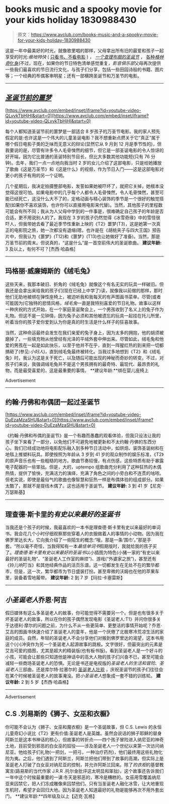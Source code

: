 # books music and a spooky movie for your kids holiday 1830988430

> 原文：<https://www.avclub.com/books-music-and-a-spooky-movie-for-your-kids-holiday-1830988430>

这是一年中最美好的时光，就像歌里唱的那样，父母拿出所有旧的最爱和孩子一起享受的时光:*极地特快* ( [只看书，不看电影](https://tv.avclub.com/our-new-parenting-feature-kicks-off-with-a-look-at-the-1798286953#_ga=2.255792394.321249936.1544461732-22505766.1534172410) ) *，* [*一个查理布朗的圣诞节*](https://tv.avclub.com/a-charlie-brown-christmas-1798229036#_ga=2.255792394.321249936.1544461732-22505766.1534172410) ， [各种*格林奇*化身](https://aux.avclub.com/the-grinch-should-have-quit-after-stealing-christmas-th-1798255719#_ga=2.255792394.321249936.1544461732-22505766.1534172410)(不过，现在，如果你的节日特色清单感觉重复，*影音俱乐部*父母再次提供一些我们最喜欢的节日流行文化，与孩子们分享，包括一些田园诗般的书籍、图片等；一个经典的布偶客串明星；还有一部横跨圣诞节和万圣节的电影。

* * *

## [***圣诞节前的噩梦***](https://film.avclub.com/the-nightmare-before-christmas-1798222221#_ga=2.195968174.321249936.1544461732-22505766.1534172410)

 [https://www.avclub.com/embed/inset/iframe?id=youtube-video-QLvvkTbHjHI&start=0](https://www.avclub.com/embed/inset/iframe?id=youtube-video-QLvvkTbHjHI&start=0) 

每个人都知道圣诞节前的噩梦是一部适合 8 岁孩子的万圣节电影。我的家人预先假定的是:也许这是一个伟大的儿童圣诞电影？我不想重新点燃关于它“真正”属于哪个假日电影子类的乏味而无意义的辩论(显然它从 9 月到 12 月是季节性的)，但我要说的是，尽管有许多令人毛骨悚然的细节，但它是一部圣诞电影的令人惊讶的好开端，因为它比普通的圣诞特别节目长，但比大多数其他功能短(只有 76 分钟)。去年，我们一点一点地向我当时 2 岁的女儿介绍了这部电影，只是给她播放了歌曲《这是万圣节》和《这是什么》的视频，作为节日入门——这是这部电影对更小的孩子有用的另一个证明。

几个星期后，我决定拍摄整部电影，发誓如果她被吓坏了，就把它关掉，她根本没觉得这很可怕。如果电影中的几乎每个人都令人毛骨悚然，令人毛骨悚然，甚至可能已经死亡，这没什么大不了的，定格动画与精心装饰的季节是一个很好的触觉搭配(如果你不喜欢装饰，也许你可以直接用电影来代替)。当然，其他孩子的里程数可能会有所不同；我从为人父母中学到的一件事是，很难确定自己孩子的年龄是否合适，更不用说别人的了。我现在 3 岁的孩子仍然觉得《冰雪奇缘》中的雪怪很吓人，但我带她去看了最近季节性重新上映的《T2》噩梦(T3)，这是她第一次真正的电影院之旅，她一次都没有退缩(嗯，也许是在《胡桃夹子与四大王国》预告片中，但我认为《噩梦》(T12)和《噩梦》(T13)也让她做好了准备)。当然，那是万圣节前的周末。但说真的，“这是什么”是一首空前伟大的圣诞歌曲。
**建议年龄:** 3 及以上，有何不可？[杰西·哈森格]

* * *

## 玛格丽·威廉姆斯的《绒毛兔》

这些天来，我那本破旧、折角的《绒毛兔》就像这个有名无实的玩具一样破旧。但我还是会拿出来给我的孩子们(现在已经上中学了)读，就像我以前做的那样，那时他们无助地被绑在弹性座椅上，被迫听我和我每天的有声图画书菜单。尽管(或者可能因为)它独特的悲情风格，*绒毛兔*一直是我特别喜爱的节日礼物。故事以这样一种庆祝的方式开始，在一个家庭圣诞聚会上，一个男孩收到了名义上的兔子作为礼物。但这不是一见钟情，因为兔子必须和其他被遗忘的玩具一起挂在托儿所里，听着当你的孩子爱你爱到认为你是真的时生活是什么样子的狂喜故事。

当然，这种命运最终会发生在我们亲爱的兔子身上，因为太多的拥抱，他的胡须被磨掉了，一些填充物从他曾经有光泽的平绒外套中伸出来。尽管如此，绒毛兔和他爱的男孩在一起是如此快乐，以至于他并不在乎，直到一阵猩红热的到来把一切都搞砸了(参见:*小妇人*)，直到绒毛兔最终被转化。当我过多地想到《T2》和《绒毛兔》时，我认为这是关于死亡，以及随后可能出现的神秘而奇妙的转变。不过，对孩子们来说，我强调绒毛兔并不是这个男孩拥有的最奇特、最现代、最昂贵的礼物，而是最受喜爱的，这是最重要的事情。
**建议年龄:**绑在婴儿座椅上

<label class="bxm4mm-13 juykRM">Advertisement</label>

* * *

## 约翰·丹佛和布偶团一起过圣诞节

 [https://www.avclub.com/embed/inset/iframe?id=youtube-video-DuEzaMzaSHU&start=0](https://www.avclub.com/embed/inset/iframe?id=youtube-video-DuEzaMzaSHU&start=0) 

《约翰·丹佛和布偶的圣诞节》是一个有趣而愚蠢的观看体验，但我只设法让我的孩子坐下来看了一部分，以免他们不可避免地被更新和不太约翰·丹佛的东西分心。我们已经成功地将电影配乐融入到多种节日活动中，如烘焙、装饰圣诞树和在地毯上推塑料玩具。即使按照为年龄从 3 岁到 41 岁的观众制作的娱乐标准，《T2》的原声音乐也有一些粗糙的地方。歌曲节奏较慢，有点伤感，这些特质有助于暴露电子配器的一些笨拙。但是，大的，uptempo 组歌曲充分利用了这种狂热的木偶热情，提供了愉快，充满活力的演绎，充满了角色之间的小旁白和不连贯的咕哝。但老实说，即使是最俗气的歌曲也像智慧和狂热一样是布偶体验的组成部分。如果太酷了，那就不是提线木偶了。这也适用于圣诞节。
**建议年龄:** 3 到 41 岁【尼克·万瑟斯基】

* * *

## 理查德·斯卡里的*有史以来最好的圣诞书*

当我还是个孩子的时候，我最喜欢的一本书是理查德·斯卡里有史以来最好的单词书。我会花几个小时仔细观察那些穿着人的衣服做着人的事情的小动物。因为我在佛罗里达长大，它向我介绍了一些陌生的概念:“哦，那是一条‘围巾’。”那是手套。“所以毫不奇怪，当我得知有一本*最佳单词书*假期版时，我就给我的孩子买了。*理查德·斯卡里有史以来最好的圣诞书*以小插图为特色(小猪一家的“有史以来最好的圣诞礼物”、“圣诞老人工作室的麻烦”)、游戏(“外婆家之旅”)，甚至还有《铃儿响叮当》和其他经典作品的活页乐谱。这一切都发生在无处不在的繁华都市，但是，这一次，繁华都市为节日盛装打扮。甚至卑微的沃姆也在他的苹果车里，装备着雪地履带。
**建议年龄:** 2 到 7 岁【玛拉·卡塞雷斯】

* * *

## ***小圣诞老人*乔恩·阿吉**

假日媒体有这么多圣诞老人的故事，你可能觉得不需要另一个。但是也有很多关于坏圣诞老人的故事，所以在你的孩子偶然发现电影《圣诞老人:T1》并问你很多关于达德利·摩尔的问题之前，为什么不从一些更简单、更整洁的事情开始呢？乔恩·艾吉的图画书快速介绍了圣诞老人的童年，他是一个厌倦了北极寒冷荒凉生活的家庭的成员。自然，年轻的圣诞老人不会分享他们对搬到佛罗里达的渴望，这本书用这个(小)冲突作为另一个圣诞老人起源故事的跳板。文字很好，但最突出的元素是艾吉可爱的插图，尤其是超大的精装版(也有板书版)。看到圣诞老人是一个好斗的小孩，可能会让那些只知道他是神话中的高大人物的孩子们兴奋不已，甚至可能会减轻一些商场圣诞老人的恐惧。无论是书还是电视版的*圣诞老人的生活和冒险*、*圣诞老人*三部曲，还是库尔特·拉塞尔的 [圣诞老人壮观](https://www.avclub.com/kurt-russell-gives-his-all-as-dilf-santa-in-the-christm-1830491516#_ga=2.189815977.321249936.1544461732-22505766.1534172410) ，庆祝圣诞节的孩子们往往会在某个时候被圣诞老人的故事淹没。把*小圣诞老人*想象成一套不错的训练轮。
**建议年龄:** 2 到 5 岁【杰西·哈森格】

* * *

<label class="bxm4mm-13 juykRM">Advertisement</label>

## C.S .刘易斯的《狮子、女巫和衣橱》

你可能不会认为《狮子、女巫和魔衣橱》是一个圣诞故事，但 C.S. Lewis 的永恒儿童奇幻小说比《T2》更有价值:圣诞老人是英雄。虽然会说话的狮子耶稣的替身阿斯兰是这本书神话的核心，但故事的转折点——四个孩子冒险进入纳尼亚的神奇土地，目前受到邪恶的白女巫的奴役——涉及圣诞老人一个世纪以来第一次访问纳尼亚。他给孩子们礼物(一把剑，一把弓，一种治疗药剂)，他们最终用这些礼物化险为夷。之后，他们遇到了阿斯兰，阿斯兰把他们带到了故事的高潮，但实际上是圣诞老人打破了白女巫对纳尼亚的控制，并允许阿斯兰回来。除了*的衣柜*的基督教寓言(路易斯的当代作家 J.R.R .托尔金批评这太明显和笨拙)，这个故事还告诉我们一年中这个时候最重要的一课:冬天是邪恶的，寒冷是糟糕的。女巫用雪覆盖纳尼亚来囚禁它，把人们冻成雕像来囚禁他们。只有当圣诞老人融化冰雪，让大地重现生机时，希望才会回归大地。因为圣诞老人知道最好的礼物是能够再次不用外套出门。
**建议年龄:**四年级及以上【迈克·瓦格】